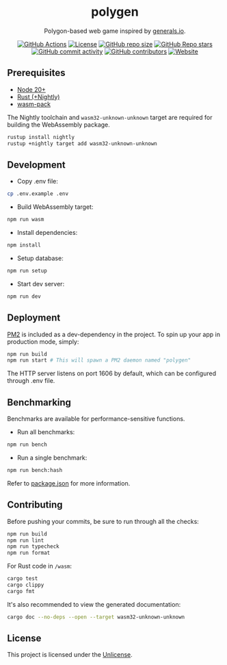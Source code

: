 <div align="center">

# polygen

Polygon-based web game inspired by [generals.io](https://generals.io).

[![GitHub Actions](https://img.shields.io/github/actions/workflow/status/jwcub/polygen/build.yml?style=flat-square)](https://github.com/jwcub/polygen/actions)
[![License](https://img.shields.io/github/license/jwcub/polygen?style=flat-square&color=orange)](https://github.com/jwcub/polygen/blob/main/LICENSE)
[![GitHub repo size](https://img.shields.io/github/repo-size/jwcub/polygen?style=flat-square)](https://github.com/jwcub/polygen)
[![GitHub Repo stars](https://img.shields.io/github/stars/jwcub/polygen?style=flat-square&color=yellow)](https://github.com/jwcub/polygen/stargazers)
[![GitHub commit activity](https://img.shields.io/github/commit-activity/y/jwcub/polygen?style=flat-square)](https://github.com/jwcub/polygen/commits/main/)
[![GitHub contributors](https://img.shields.io/github/contributors/jwcub/polygen?style=flat-square)](https://github.com/jwcub/polygen/graphs/contributors)
[![Website](https://img.shields.io/badge/website-online-green?style=flat-square)](https://polygen.fun)

</div>

## Prerequisites

- [Node 20+](https://nodejs.org/)
- [Rust (+Nightly)](https://www.rust-lang.org/)
- [wasm-pack](https://rustwasm.github.io/wasm-pack/)

The Nightly toolchain and `wasm32-unknown-unknown` target are required for building the WebAssembly package.

```sh
rustup install nightly
rustup +nightly target add wasm32-unknown-unknown
```

## Development

- Copy .env file:

```sh
cp .env.example .env
```

- Build WebAssembly target:

```sh
npm run wasm
```

- Install dependencies:

```sh
npm install
```

- Setup database:

```sh
npm run setup
```

- Start dev server:

```sh
npm run dev
```

## Deployment

[PM2](https://pm2.keymetrics.io/) is included as a dev-dependency in the project.
To spin up your app in production mode, simply:

```sh
npm run build
npm run start # This will spawn a PM2 daemon named "polygen"
```

The HTTP server listens on port 1606 by default, which can be configured through .env file.

## Benchmarking

Benchmarks are available for performance-sensitive functions.

- Run all benchmarks:

```sh
npm run bench
```

- Run a single benchmark:

```sh
npm run bench:hash
```

Refer to [package.json](https://github.com/jwcub/polygen/blob/main/package.json) for more information.

## Contributing

Before pushing your commits, be sure to run through all the checks:

```sh
npm run build
npm run lint
npm run typecheck
npm run format
```

For Rust code in `/wasm`:

```sh
cargo test
cargo clippy
cargo fmt
```

It's also recommended to view the generated documentation:

```sh
cargo doc --no-deps --open --target wasm32-unknown-unknown
```

## License

This project is licensed under the [Unlicense](https://github.com/jwcub/polygen/blob/main/LICENSE).
